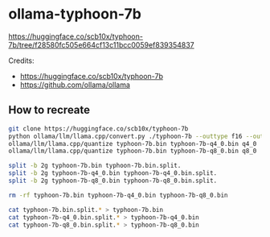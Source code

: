 # ollama-typhoon-7b
https://huggingface.co/scb10x/typhoon-7b/tree/f28580fc505e664cf13c11bcc0059ef839354837

Credits:
- https://huggingface.co/scb10x/typhoon-7b
- https://github.com/ollama/ollama


## How to recreate
```bash
git clone https://huggingface.co/scb10x/typhoon-7b
python ollama/llm/llama.cpp/convert.py ./typhoon-7b --outtype f16 --outfile typhoon-7b.bin
ollama/llm/llama.cpp/quantize typhoon-7b.bin typhoon-7b-q4_0.bin q4_0
ollama/llm/llama.cpp/quantize typhoon-7b.bin typhoon-7b-q8_0.bin q8_0

split -b 2g typhoon-7b.bin typhoon-7b.bin.split.
split -b 2g typhoon-7b-q4_0.bin typhoon-7b-q4_0.bin.split.
split -b 2g typhoon-7b-q8_0.bin typhoon-7b-q8_0.bin.split.

rm -rf typhoon-7b.bin typhoon-7b-q4_0.bin typhoon-7b-q8_0.bin

cat typhoon-7b.bin.split.* > typhoon-7b.bin
cat typhoon-7b-q4_0.bin.split.* > typhoon-7b-q4_0.bin
cat typhoon-7b-q8_0.bin.split.* > typhoon-7b-q8_0.bin

```

